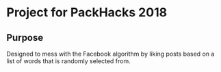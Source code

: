 Project for PackHacks 2018
===============
Purpose
---------------
Designed to mess with the Facebook algorithm by liking posts based on a list of words that is randomly selected from.
